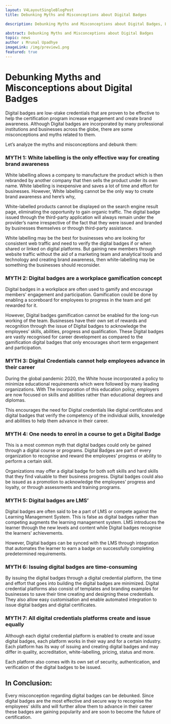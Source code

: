 ```yaml
---
layout: V4LayoutSingleBlogPost
title: Debunking Myths and Misconceptions about Digital Badges 

description: Debunking Myths and Misconceptions about Digital Badges, Learn the truth about their effectiveness and benefits.

abstract: Debunking Myths and Misconceptions about Digital Badges 
topic: news
author : Mrunal Upadhye
imageLink: /img/preview1.png
featured: true
---
```


# Debunking Myths and Misconceptions about Digital Badges
Digital badges are low-stake credentials that are proven to be effective to help the certification program increase engagement and create brand awareness. Although Digital badges are incorporated by many professional institutions and businesses across the globe, there are some misconceptions and myths related to them.

Let’s analyze the myths and misconceptions and debunk them:

### MYTH 1: White labelling is the only effective way for creating brand awareness

White labelling allows a company to manufacture the product which is then rebranded by another company that then sells the product under its own name. White labelling is inexpensive and saves a lot of time and effort for businesses. However, White labelling cannot be the only way to create brand awareness and here’s why,

White-labelled products cannot be displayed on the search engine result page, eliminating the opportunity to gain organic traffic. The digital badge issued through the third-party application will always remain under the provider’s name irrespective of the fact that they were issued and branded by businesses themselves or through third-party assistance.

White labelling may be the best for businesses who are looking for consistent web traffic and need to verify the digital badges if or when shared or linked on digital platforms. But gaining new members through website traffic without the aid of a marketing team and analytical tools and technology and creating brand awareness, then white-labelling may be something the businesses should reconsider.

### MYTH 2: Digital badges are a workplace gamification concept

Digital badges in a workplace are often used to gamify and encourage members' engagement and participation. Gamification could be done by enabling a scoreboard for employees to progress in the team and get rewarded for it.

However, Digital badges gamification cannot be enabled for the long-run working of the team. Businesses have their own set of rewards and recognition through the issue of Digital badges to acknowledge the employees’ skills, abilities, progress and qualification. These Digital badges are vastly recognised for career development as compared to the gamification digital badges that only encourages short term engagement and participation.

### MYTH 3: Digital Credentials cannot help employees advance in their career

During the global pandemic 2020, the White house incorporated a policy to minimize educational requirements which were followed by many leading organizations. With The incorporation of this education policy, employers are now focused on skills and abilities rather than educational degrees and diplomas.

This encourages the need for Digital credentials like digital certificates and digital badges that verify the competency of the individual skills, knowledge and abilities to help them advance in their career.

### MYTH 4: One needs to enrol in a course to get a Digital Badge

This is a most common myth that digital badges could only be gained through a digital course or programs. Digital Badges are part of every organization to recognise and reward the employees’ progress or ability to perform a certain skill.

Organizations may offer a digital badge for both soft skills and hard skills that they find valuable to their business progress. Digital badges could also be issued as a promotion to acknowledge the employees’ progress and loyalty, or through assessments and training programs.

### MYTH 5: Digital badges are LMS’

Digital badges are often said to be a part of LMS or compete against the Learning Management System. This is false as digital badges rather than competing augments the learning management system. LMS introduces the learner through the new levels and content while Digital badges recognise the learners’ achievements. 

However, Digital badges can be synced with the LMS through integration that automates the learner to earn a badge on successfully completing predetermined requirements.


### MYTH 6: Issuing digital badges are time-consuming

By issuing the digital badges through a digital credential platform, the time and effort that goes into building the digital badges are minimized. Digital credential platforms also consist of templates and branding examples for businesses to save their time creating and designing these credentials. They also allow easy customisation and enable automated integration to issue digital badges and digital certificates.

### MYTH 7: All digital credentials platforms create and issue equally

Although each digital credential platform is enabled to create and issue digital badges, each platform works in their way and for a certain industry. Each platform has its way of issuing and creating digital badges and may differ in quality, accreditation, white-labelling, pricing, status and more.

Each platform also comes with its own set of security, authentication, and verification of the digital badges to be issued.


## In Conclusion:

Every misconception regarding digital badges can be debunked. Since digital badges are the most effective and secure way to recognise the employees’ skills and will further allow them to advance in their career these badges are gaining popularity and are soon to become the future of certification.



